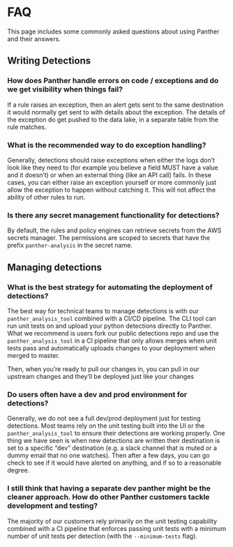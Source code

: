 # FAQ

This page includes some commonly asked questions about using Panther and their answers.

## Writing Detections

### How does Panther handle errors on code / exceptions and do we get visibility when things fail?

If a rule raises an exception, then an alert gets sent to the same destination it would normally get sent to with details about the exception. The details of the exception do get pushed to the data lake, in a separate table from the rule matches.

### What is the recommended way to do exception handling?

Generally, detections should raise exceptions when either the logs don’t look like they need to \(for example you believe a field MUST have a value and it doesn’t\) or when an external thing \(like an API call\) fails. In these cases, you can either raise an exception yourself or more commonly just allow the exception to happen without catching it. This will not affect the ability of other rules to run.

### Is there any secret management functionality for detections?

By default, the rules and policy engines can retrieve secrets from the AWS secrets manager. The permissions are scoped to secrets that have the prefix `panther-analysis` in the secret name.

## Managing detections

### What is the best strategy for automating the deployment of detections?

The best way for technical teams to manage detections is with our `panther_analysis_tool` combined with a CI/CD pipeline. The CLI tool can run unit tests on and upload your python detections directly to Panther. What we recommend is users fork our public detections repo and use the `panther_analysis_tool` in a CI pipeline that only allows merges when unit tests pass and automatically uploads changes to your deployment when merged to master.

Then, when you’re ready to pull our changes in, you can pull in our upstream changes and they’ll be deployed just like your changes

### Do users often have a dev and prod environment for detections?

Generally, we do not see a full dev/prod deployment just for testing detections. Most teams rely on the unit testing built into the UI or the `panther_analysis_tool` to ensure their detections are working properly. One thing we have seen is when new detections are written their destination is set to a specific “dev” destination \(e.g. a slack channel that is muted or a dummy email that no one watches\). Then after a few days, you can go check to see if it would have alerted on anything, and if so to a reasonable degree.

### I still think that having a separate dev panther might be the cleaner approach. How do other Panther customers tackle development and testing?

The majority of our customers rely primarily on the unit testing capability combined with a CI pipeline that enforces passing unit tests with a minimum number of unit tests per detection \(with the `--minimum-tests` flag\).


